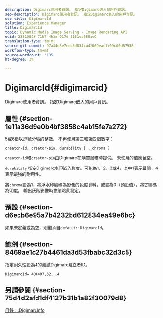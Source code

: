 ```yaml
---
description: Digimarc使用者資訊。 指定Digimarc嵌入的用戶資訊。
seo-description: Digimarc使用者資訊。 指定Digimarc嵌入的用戶資訊。
seo-title: DigimarcId
solution: Experience Manager
title: DigimarcId
topic: Dynamic Media Image Serving - Image Rendering API
uuid: 23f1952f-71b7-4b2a-917d-8161ea855ac9
translation-type: tm+mt
source-git-commit: 97a84e8e7edd3d834ca42069eae7c09c00d57938
workflow-type: tm+mt
source-wordcount: '135'
ht-degree: 3%

---
```



# DigimarcId{#digimarcid}

Digimarc使用者資訊。 指定Digimarc嵌入的用戶資訊。

## 屬性 {#section-1e11a36d9e0b4bf3858c4ab15fe7a272}

5或6個以逗號分隔的整數。 不再使用第三和第四個數字：

`creator-id, creator-pin, durability [ , chroma ]`

`creator-id`和`creator-pin`由Digimarc在購買服務時提供。 未使用的值應留空。

`durability` 指定Digimarc水印嵌入強度。可能為1、2、3或4，其中1表示最弱，4表示最強的耐用性。

將`chroma`設為1，將浮水印編碼為影像的色度資料，或設為0（預設值），將它編碼為明度。 輸出灰階影像時會忽略此設定。

## 預設 {#section-d6ecb6e95a7b4232bd612834ea49e6bc}

如果未定義或為空，則繼承自`default::DigimarcId`。

## 範例 {#section-8469ae1c27b4461da3d53fbabc32d3c5}

指定耐久性設為4的測試Digimarc建立者ID。

`DigimarcId= 404407,32,,,4`

## 另請參閱 {#section-75d4d2afd1df4127b31b1a82f30079d8}

[目錄：:DigimarcInfo](../../../../../is-api/image-catalog/image-serving-api-ref/c-image-catalog-reference/c-image-svg-data-reference/c-image-data-reference/r-digimarcinfo-cat.md#reference-4925764ed683466bb7af4b807c86f8ba)
